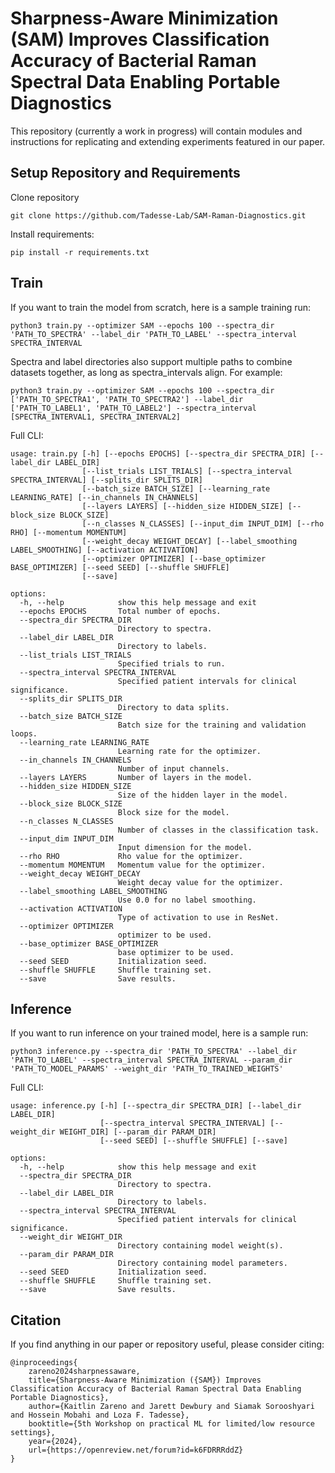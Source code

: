 # Sharpness-Aware Minimization (SAM) Improves Classification Accuracy of Bacterial Raman Spectral Data Enabling Portable Diagnostics

This repository (currently a work in progress) will contain modules and instructions for replicating and extending experiments featured in our paper.

## Setup Repository and Requirements
Clone repository 
```
git clone https://github.com/Tadesse-Lab/SAM-Raman-Diagnostics.git
```
Install requirements:
```
pip install -r requirements.txt
```
## Train
If you want to train the model from scratch, here is a sample training run:
```
python3 train.py --optimizer SAM --epochs 100 --spectra_dir 'PATH_TO_SPECTRA' --label_dir 'PATH_TO_LABEL' --spectra_interval SPECTRA_INTERVAL
```
Spectra and label directories also support multiple paths to combine datasets together, as long as spectra_intervals align. For example:
```
python3 train.py --optimizer SAM --epochs 100 --spectra_dir ['PATH_TO_SPECTRA1', 'PATH_TO_SPECTRA2'] --label_dir ['PATH_TO_LABEL1', 'PATH_TO_LABEL2'] --spectra_interval [SPECTRA_INTERVAL1, SPECTRA_INTERVAL2]
```
Full CLI:
```
usage: train.py [-h] [--epochs EPOCHS] [--spectra_dir SPECTRA_DIR] [--label_dir LABEL_DIR]
                [--list_trials LIST_TRIALS] [--spectra_interval SPECTRA_INTERVAL] [--splits_dir SPLITS_DIR]
                [--batch_size BATCH_SIZE] [--learning_rate LEARNING_RATE] [--in_channels IN_CHANNELS]
                [--layers LAYERS] [--hidden_size HIDDEN_SIZE] [--block_size BLOCK_SIZE]
                [--n_classes N_CLASSES] [--input_dim INPUT_DIM] [--rho RHO] [--momentum MOMENTUM]
                [--weight_decay WEIGHT_DECAY] [--label_smoothing LABEL_SMOOTHING] [--activation ACTIVATION]
                [--optimizer OPTIMIZER] [--base_optimizer BASE_OPTIMIZER] [--seed SEED] [--shuffle SHUFFLE]
                [--save]

options:
  -h, --help            show this help message and exit
  --epochs EPOCHS       Total number of epochs.
  --spectra_dir SPECTRA_DIR
                        Directory to spectra.
  --label_dir LABEL_DIR
                        Directory to labels.
  --list_trials LIST_TRIALS
                        Specified trials to run.
  --spectra_interval SPECTRA_INTERVAL
                        Specified patient intervals for clinical significance.
  --splits_dir SPLITS_DIR
                        Directory to data splits.
  --batch_size BATCH_SIZE
                        Batch size for the training and validation loops.
  --learning_rate LEARNING_RATE
                        Learning rate for the optimizer.
  --in_channels IN_CHANNELS
                        Number of input channels.
  --layers LAYERS       Number of layers in the model.
  --hidden_size HIDDEN_SIZE
                        Size of the hidden layer in the model.
  --block_size BLOCK_SIZE
                        Block size for the model.
  --n_classes N_CLASSES
                        Number of classes in the classification task.
  --input_dim INPUT_DIM
                        Input dimension for the model.
  --rho RHO             Rho value for the optimizer.
  --momentum MOMENTUM   Momentum value for the optimizer.
  --weight_decay WEIGHT_DECAY
                        Weight decay value for the optimizer.
  --label_smoothing LABEL_SMOOTHING
                        Use 0.0 for no label smoothing.
  --activation ACTIVATION
                        Type of activation to use in ResNet.
  --optimizer OPTIMIZER
                        optimizer to be used.
  --base_optimizer BASE_OPTIMIZER
                        base optimizer to be used.
  --seed SEED           Initialization seed.
  --shuffle SHUFFLE     Shuffle training set.
  --save                Save results.
```

## Inference
If you want to run inference on your trained model, here is a sample run:
```
python3 inference.py --spectra_dir 'PATH_TO_SPECTRA' --label_dir 'PATH_TO_LABEL' --spectra_interval SPECTRA_INTERVAL --param_dir 'PATH_TO_MODEL_PARAMS' --weight_dir 'PATH_TO_TRAINED_WEIGHTS'
```
Full CLI:
```
usage: inference.py [-h] [--spectra_dir SPECTRA_DIR] [--label_dir LABEL_DIR]
                    [--spectra_interval SPECTRA_INTERVAL] [--weight_dir WEIGHT_DIR] [--param_dir PARAM_DIR]
                    [--seed SEED] [--shuffle SHUFFLE] [--save]

options:
  -h, --help            show this help message and exit
  --spectra_dir SPECTRA_DIR
                        Directory to spectra.
  --label_dir LABEL_DIR
                        Directory to labels.
  --spectra_interval SPECTRA_INTERVAL
                        Specified patient intervals for clinical significance.
  --weight_dir WEIGHT_DIR
                        Directory containing model weight(s).
  --param_dir PARAM_DIR
                        Directory containing model parameters.
  --seed SEED           Initialization seed.
  --shuffle SHUFFLE     Shuffle training set.
  --save                Save results.
```

## Citation
If you find anything in our paper or repository useful, please consider citing:
```
@inproceedings{
    zareno2024sharpnessaware,
    title={Sharpness-Aware Minimization ({SAM}) Improves Classification Accuracy of Bacterial Raman Spectral Data Enabling Portable Diagnostics},
    author={Kaitlin Zareno and Jarett Dewbury and Siamak Sorooshyari and Hossein Mobahi and Loza F. Tadesse},
    booktitle={5th Workshop on practical ML for limited/low resource settings},
    year={2024},
    url={https://openreview.net/forum?id=k6FDRRRddZ}
}
```
